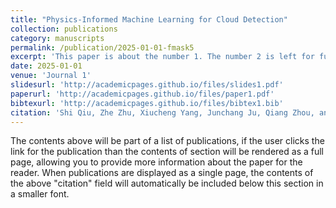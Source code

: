 ```yaml
---
title: "Physics-Informed Machine Learning for Cloud Detection"
collection: publications
category: manuscripts
permalink: /publication/2025-01-01-fmask5
excerpt: 'This paper is about the number 1. The number 2 is left for future work.'
date: 2025-01-01
venue: 'Journal 1'
slidesurl: 'http://academicpages.github.io/files/slides1.pdf'
paperurl: 'http://academicpages.github.io/files/paper1.pdf'
bibtexurl: 'http://academicpages.github.io/files/bibtex1.bib'
citation: 'Shi Qiu, Zhe Zhu, Xiucheng Yang, Junchang Ju, Qiang Zhou, and Christopher S.R. Neigh. (2025). &quot;Physics-Informed Machine Learning for Cloud Detection.&quot; <i>Remote Sensing of Environment</i>. in revise.'
---
```

The contents above will be part of a list of publications, if the user clicks the link for the publication than the contents of section will be rendered as a full page, allowing you to provide more information about the paper for the reader. When publications are displayed as a single page, the contents of the above "citation" field will automatically be included below this section in a smaller font.

